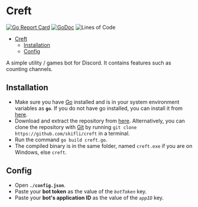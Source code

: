 # Creft

[![Go Report Card](https://goreportcard.com/badge/github.com/skifli/creft)](https://goreportcard.com/report/github.com/skifli/creft)
[![GoDoc](https://godoc.org/github.com/skifli/creft?status.svg)](https://godoc.org/github.com/skifli/creft)
![Lines of Code](https://img.shields.io/github/languages/code-size/skifli/creft)

- [Creft](#creft)
  - [Installation](#installation)
  - [Config](#config)

A simple utility / games bot for Discord. It contains features such as counting channels.

## Installation

* Make sure you have [Go](https://go.dev) installed and is in your system environment variables as **`go`**. If you do not have go installed, you can install it from [here](https://go.dev/dl/).
* Download and extract the repository from [here](https://github.com/skifli/creft/archive/refs/heads/master.zip). Alternatively, you can clone the repository with [Git](https://git-scm.com/) by running `git clone https://github.com/skifli/creft` in a terminal.
* Run the command `go build creft.go`.
* The compiled binary is in the same folder, named `creft.exe` if you are on Windows, else `creft`.

## Config

* Open **`./config.json`**.
* Paste your **bot token** as the value of the *`botToken`* key.
* Paste your **bot's application ID** as the value of the *`appID`* key.
